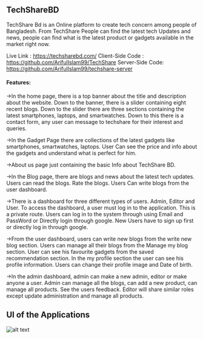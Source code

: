 ## TechShareBD 

TechShare Bd is an Online platform to create tech concern among people of Bangladesh. From TechShare People can find the latest tech Updates and news, people can find what is the latest product or gadgets available in the market right now. 

Live Link : https://techsharebd.com/ 
Client-Side Code : https://github.com/ArifulIslam99/TechShare
Server-Side Code: https://github.com/ArifulIslam99/techshare-server 


#### Features: 

->In the home page, there is a top banner about the title and description about the website. Down to the banner, there is a slider containing eight recent blogs. Down to the slider there are three sections containing the latest smartphones, laptops, and smartwatches. Down to this there is a contact form, any user can message to techshare for their interest and queries. 



->In the Gadget Page there are collections of the latest gadgets like smartphones, smartwatches, laptops. User Can see the price and info about the gadgets and understand what is perfect for him. 



->About us page just containing the basic Info about TechShare BD. 


->In the Blog page, there are blogs and news about the latest tech updates. Users can read the blogs. Rate the blogs. Users Can write blogs from the user dashboard. 


->There is a dashboard for three different types of users. Admin, Editor and User. To access the dashboard, a user must log in to the application. This is a private route. Users can log in to the system through using Email and PassWord or Directly login through google. New Users have to sign up first or directly log in through google. 


->From the user dashboard, users can write new blogs from the write new blog section. Users can manage all their blogs from the Manage my blog section. User can see his favourite gadgets from the saved recommendation section. In the my profile section the user can see his profile information. Users can change their profile image and Date of birth. 


->In the admin dashboard, admin can make a new admin, editor or make anyone a user. Admin can manage all the blogs, can add a new product, can manage all products. See the users feedback.  Editor will share similar roles except update administration and manage all products. 


## UI of the Applications
![alt text](/src//images//uiimages//Picture1.png) 
